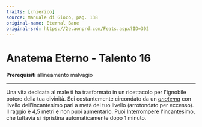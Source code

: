 ```yaml
---
traits: [chierico]
source: Manuale di Gioco, pag. 138
original-name: Eternal Bane
original-srd: https://2e.aonprd.com/Feats.aspx?ID=302
---
```


# Anatema Eterno - Talento 16

**Prerequisiti** allineamento malvagio

---

Una vita dedicata al male ti ha trasformato in un ricettacolo per l'ignobile
potere della tua divinità. Sei costantemente circondato da un
_[anatema](/incantesimi/anatema)_ con livello dell'incantesimo pari a metà del
tuo livello (arrotondato per eccesso). Il raggio è 4,5 metri e non puoi
aumentarlo. Puoi [Interrompere](/azioni/speciale/interrompere) l'incantesimo,
che tuttavia si ripristina automaticamente dopo 1 minuto.
